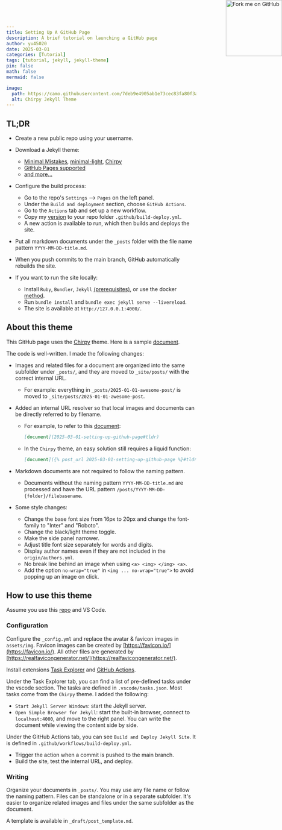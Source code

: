 ```yaml
---
title: Setting Up A GitHub Page
description: A brief tutorial on launching a GitHub page
author: yu45020
date: 2025-03-01
categories: [Tutorial]
tags: [tutorial, jekyll, jekyll-theme]
pin: false
math: false
mermaid: false

image:
  path: https://camo.githubusercontent.com/7deb9e4905ab1e73cec83fa80f3a5d0c7f613e6b522a9fdc41d5c79fad37eda8/68747470733a2f2f6368697270792d696d672e6e65746c6966792e6170702f636f6d6d6f6e732f646576696365732d6d6f636b75702e706e67
  alt: Chirpy Jekyll Theme
---
```



 

<a href="https://github.com/yu45020/jekyll-theme-chirpy/fork" target="_blank" rel="noopener noreferrer">
  <img loading="lazy" width="149" height="149" 
    src="https://github.blog/wp-content/uploads/2008/12/forkme_right_darkblue_121621.png?resize=149%2C149" 
    style="position: absolute; top: 0; right: 0; border: 0;" 
    alt="Fork me on GitHub" no-wrapper=true>
</a>

 


## TL;DR

* Create a new public repo using your username.

* Download a Jekyll theme:
  * [Minimal Mistakes](https://mmistakes.github.io/minimal-mistakes/), [minimal-light](https://xiao-chenguang.github.io/minimal-light/), [Chirpy](https://chirpy.cotes.page/)
  * [GitHub Pages supported](https://pages.github.com/themes/)
  * [and more...](https://jekyllrb.com/docs/themes/)

* Configure the build process:
  * Go to the repo's `Settings` --> `Pages` on the left panel.
  * Under the `Build and deployment` section, choose `GitHub Actions`.
  * Go to the `Actions` tab and set up a new workflow.
  * Copy my [version](https://github.com/yu45020/yu45020.github.io/blob/main/.github/workflows/build-deploy.yml) to your repo folder `.github/build-deploy.yml`.
  * A new action is available to run, which then builds and deploys the site.

* Put all markdown documents under the `_posts` folder with the file name pattern `YYYY-MM-DD-title.md`.

* When you push commits to the main branch, GitHub automatically rebuilds the site.

* If you want to run the site locally:
  * Install `Ruby`, `Bundler`, `Jekyll` [(prerequisites)](https://docs.github.com/en/pages/setting-up-a-github-pages-site-with-jekyll/creating-a-github-pages-site-with-jekyll#prerequisites), or use the docker [method](https://dev.to/cuongnp/setting-up-a-local-development-environment-for-jekyll-with-docker-d8k).
  * Run `bundle install` and `bundle exec jekyll serve --livereload`.
  * The site is available at `http://127.0.0.1:4000/`.

## About this theme

This GitHub page uses the [Chirpy](https://chirpy.cotes.page/) theme. Here is a sample [document](https://chirpy.cotes.page/posts/text-and-typography/).

The code is well-written. I made the following changes:

* Images and related files for a document are organized into the same subfolder under `_posts/`, and they are moved to `_site/posts/` with the correct internal URL.
  * For example: everything in `_posts/2025-01-01-awesome-post/` is moved to `_site/posts/2025-01-01-awesome-post`.

* Added an internal URL resolver so that local images and documents can be directly referred to by filename.
  * For example, to refer to this [document](2025-03-01-setting-up-github-page#tldr):
    ```md
    [document](2025-03-01-setting-up-github-page#tldr)
    ```
  * In the `Chirpy` theme, an easy solution still requires a liquid function:
    ```md
    [document]({% post_url 2025-03-01-setting-up-github-page %}#tldr)
    ```

* Markdown documents are not required to follow the naming pattern.
  * Documents without the naming pattern `YYYY-MM-DD-title.md` are processed and have the URL pattern `/posts/YYYY-MM-DD-{folder}/filebasename`.

* Some style changes:
  * Change the base font size from 16px to 20px and change the font-family to "Inter" and "Roboto".
  * Change the black/light theme toggle.
  * Make the side panel narrower.
  * Adjust title font size separately for words and digits.
  * Display author names even if they are not included in the `origin/authors.yml`.
  * No break line behind an image when using `<a> <img> </img> <a>`.
  * Add the option `no-wrap="true"` in `<img ... no-wrap="true">` to avoid popping up an image on click.

## How to use this theme

Assume you use this [repo](https://github.com/yu45020/yu45020.github.io) and VS Code.

### Configuration

Configure the `_config.yml` and replace the avatar & favicon images in `assets/img`. Favicon images can be created by [https://favicon.io/](https://favicon.io/). All other files are generated by [https://realfavicongenerator.net/](https://realfavicongenerator.net/).

Install extensions [Task Explorer](https://marketplace.visualstudio.com/items?itemName=spmeesseman.vscode-taskexplorer) and [GitHub Actions](https://marketplace.visualstudio.com/items?itemName=GitHub.vscode-github-actions).

Under the Task Explorer tab, you can find a list of pre-defined tasks under the vscode section. The tasks are defined in `.vscode/tasks.json`. Most tasks come from the `Chirpy` theme. I added the following:
  * `Start Jekyll Server Windows`: start the Jekyll server.
  * `Open Simple Browser for Jekyll`: start the built-in browser, connect to `localhost:4000`, and move to the right panel. You can write the document while viewing the content side by side.

Under the GitHub Actions tab, you can see `Build and Deploy Jekyll Site`. It is defined in `.github/workflows/build-deploy.yml`.
  * Trigger the action when a commit is pushed to the main branch.
  * Build the site, test the internal URL, and deploy.

### Writing

Organize your documents in `_posts/`. You may use any file name or follow the naming pattern. Files can be standalone or in a separate subfolder. It's easier to organize related images and files under the same subfolder as the document.

A template is available in `_draft/post_template.md`.